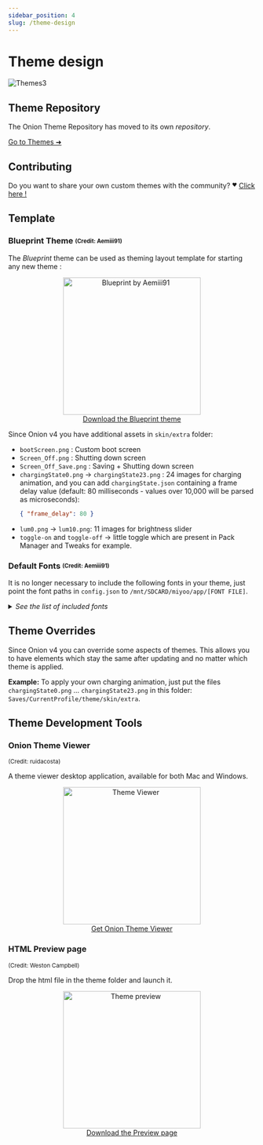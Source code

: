 ```yaml
---
sidebar_position: 4
slug: /theme-design
---
```



# Theme design

![Themes3](https://user-images.githubusercontent.com/98862735/178886298-516ac53b-a7da-4568-a788-f97ece6b6c67.png)


## Theme Repository

The Onion Theme Repository has moved to its own *repository*.

[Go to Themes ➜](https://github.com/OnionUI/Themes/blob/main/README.md)


## Contributing

Do you want to share your own custom themes with the community? <sup><sub>❤️</sub></sup> [Click here !](https://github.com/OnionUI/Themes/blob/main/CONTRIBUTING.md)


## Template 

### Blueprint Theme <sub><sup>(Credit: Aemiii91)</sup></sub>

The *Blueprint* theme can be used as theming layout template for starting any new theme :

<p align="center"><a href="https://github.com/OnionUI/Themes/blob/main/release/Blueprint%20by%20Aemiii91.zip?raw=true"><img title="Blueprint by Aemiii91" width="280px" src="https://github.com/OnionUI/Themes/raw/main/themes/Blueprint%20by%20Aemiii91/preview.png?raw=true" /><br/>
Download the Blueprint theme</a></p>

Since Onion v4 you have additional assets in `skin/extra` folder: 
* `bootScreen.png` : Custom boot screen
* `Screen_Off.png` : Shutting down screen
* `Screen_Off_Save.png` : Saving + Shutting down screen
* `chargingState0.png` -> `chargingState23.png` : 24 images for charging animation, and you can add `chargingState.json` containing a frame delay value (default: 80 milliseconds - values over 10,000 will be parsed as microseconds):
  ```json
  { "frame_delay": 80 }
  ```
* `lum0.png` -> `lum10.png`: 11 images for brightness slider
* `toggle-on` and `toggle-off` -> little toggle which are present in Pack Manager and Tweaks for example.

### Default Fonts <sub><sup>(Credit: Aemiii91)</sup></sub>

It is no longer necessary to include the following fonts in your theme, just point the font paths in `config.json` to `/mnt/SDCARD/miyoo/app/[FONT FILE]`.

<details>
<summary><i>See the list of included fonts</i></summary><br/>

**BPreplay Bold**  
`/mnt/SDCARD/miyoo/app/BPreplayBold.otf`

> ![BPreplayBold.otf](https://user-images.githubusercontent.com/44569252/180784703-d18c8522-9ced-4edb-807e-bcc0f3cbf6c5.png)

<sup><a href="https://www.fontsquirrel.com/fonts/download/BPreplay">Download BPreplay</a> • <a href="https://www.fontsquirrel.com/license/BPreplay">OFL License</a></sup>


**Exo 2 Bold Italic**  
`/mnt/SDCARD/miyoo/app/Exo-2-Bold-Italic.ttf`

> ![Exo-2-Bold-Italic.ttf](https://user-images.githubusercontent.com/44569252/180785009-27df242d-6b42-4a09-9291-2694026abda3.png)

<sup><a href="https://www.ndiscover.com/exo-2-0/">Download Exo 2</a> • <a href="https://www.fontsquirrel.com/license/exo-2">OFL License</a></sup>


**Helvetica Neue**  
`/mnt/SDCARD/miyoo/app/Helvetica-Neue-2.ttf`

> ![Helvetica-Neue-2.ttf](https://user-images.githubusercontent.com/44569252/180785120-e3af9ea8-63d0-413a-ab11-712de82f81d3.png)

<sup>Free for personal use</sup>


**Helvetica Neue Bold**  
`/mnt/SDCARD/miyoo/app/HENB.ttf`

> ![HENB.ttf](https://user-images.githubusercontent.com/44569252/180785278-1aeb528e-2c86-4a4e-827a-ea14cd5e4fff.png)

<sup>Free for personal use</sup>


**WenQuanYi Micro Hei**  
`/mnt/SDCARD/miyoo/app/wqy-microhei.ttc`

> ![wqy-microhei.ttc](https://user-images.githubusercontent.com/44569252/180785427-496b49df-037c-4d3b-897b-ac20881aef44.png)

<sup><a href="http://wenq.org/wqy2/index.cgi?MicroHei(en)">Download Micro Hei</a> • GPL License</sup>


**Adobe Blank**  
`/mnt/SDCARD/miyoo/app/AdobeBlank.ttc`

*Use this font to hide specific text elements in your theme.*

> "Adobe Blank is a special-purpose OpenType font that is intended to render all Unicode code points using non-spacing and non-marking glyphs"

<sup><a href="https://github.com/adobe-fonts/adobe-blank">Download Adobe Blank</a> • <a href="https://github.com/adobe-fonts/adobe-blank/blob/master/LICENSE.txt">OFL License</a></sup>
</details>


## Theme Overrides

Since Onion v4 you can override some aspects of themes. This allows you to have elements which stay the same after updating and no matter which theme is applied.

**Example:** To apply your own charging animation, just put the files `chargingState0.png` ... `chargingState23.png` in this folder: `Saves/CurrentProfile/theme/skin/extra`.


## Theme Development Tools

### Onion Theme Viewer
<sup>(Credit: ruidacosta)</sup>

A theme viewer desktop application, available for both Mac and Windows.

<p align="center"><a href="https://github.com/syphen/onion-theme-viewer/releases"><img title="Theme Viewer" width="280px" src="https://user-images.githubusercontent.com/98862735/179321252-235d31ba-579a-46dd-a266-8cca32b8f4fd.png?raw=true" /><br/>
Get Onion Theme Viewer</a></p>


### HTML Preview page
<sup>(Credit: Weston Campbell)</sup>

Drop the html file in the theme folder and launch it.

<p align="center"><a href="https://github.com/OnionUI/Onion/files/9037560/Theme_Preview_2022MAY07.1.zip"><img title="Theme preview" width="280px" src="https://user-images.githubusercontent.com/16885275/167720395-196d8fd3-9cdc-4295-b49d-6d617feee8d0.png?raw=true" /><br/>
Download the Preview page</a></p>
